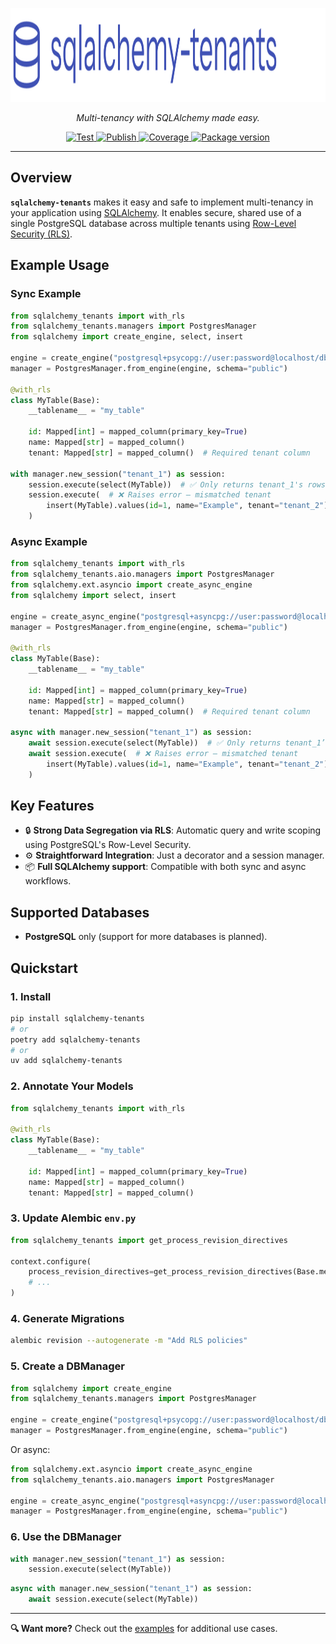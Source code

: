 <p align="center">
  <a href="https://github.com/Telemaco019/sqlalchemy-tenants">
    <img src="assets/logo.svg" alt="sqlalchemy-tenants" height="150">
  </a>
</p>

<p align="center">
  <em>Multi-tenancy with SQLAlchemy made easy.</em>
</p>

<p align="center">
  <a href="https://github.com/Telemaco019/sqlalchemy-tenants/actions?query=workflow%3ATest+event%3Apush+branch%3Amain">
    <img src="https://github.com/Telemaco019/sqlalchemy-tenants/actions/workflows/test.yml/badge.svg?event=push&branch=main" alt="Test">
  </a>
  <a href="https://github.com/Telemaco019/sqlalchemy-tenants/actions?query=workflow%3APublish">
    <img src="https://github.com/Telemaco019/sqlalchemy-tenants/actions/workflows/publish.yml/badge.svg" alt="Publish">
  </a>
  <a href="https://coverage-badge.samuelcolvin.workers.dev/redirect/Telemaco019/sqlalchemy-tenants">
    <img src="https://coverage-badge.samuelcolvin.workers.dev/Telemaco019/sqlalchemy-tenants.svg" alt="Coverage">
  </a>
  <a href="https://pypi.org/project/sqlalchemy-tenants">
    <img src="https://img.shields.io/pypi/v/sqlalchemy-tenants?color=%2334D058&label=pypi%20package" alt="Package version">
  </a>
</p>

---

## Overview

**`sqlalchemy-tenants`** makes it easy and safe to implement multi-tenancy in your application using [SQLAlchemy](https://www.sqlalchemy.org/). It enables secure, shared use of a single PostgreSQL database across multiple tenants using [Row-Level Security (RLS)](https://www.postgresql.org/docs/current/ddl-rowsecurity.html).

## Example Usage

### Sync Example

```python
from sqlalchemy_tenants import with_rls
from sqlalchemy_tenants.managers import PostgresManager
from sqlalchemy import create_engine, select, insert

engine = create_engine("postgresql+psycopg://user:password@localhost/dbname")
manager = PostgresManager.from_engine(engine, schema="public")

@with_rls
class MyTable(Base):
    __tablename__ = "my_table"

    id: Mapped[int] = mapped_column(primary_key=True)
    name: Mapped[str] = mapped_column()
    tenant: Mapped[str] = mapped_column()  # Required tenant column

with manager.new_session("tenant_1") as session:
    session.execute(select(MyTable))  # ✅ Only returns tenant_1's rows
    session.execute(  # ❌ Raises error – mismatched tenant
        insert(MyTable).values(id=1, name="Example", tenant="tenant_2")
    )
```

### Async Example

```python
from sqlalchemy_tenants import with_rls
from sqlalchemy_tenants.aio.managers import PostgresManager
from sqlalchemy.ext.asyncio import create_async_engine
from sqlalchemy import select, insert

engine = create_async_engine("postgresql+asyncpg://user:password@localhost/dbname")
manager = PostgresManager.from_engine(engine, schema="public")

@with_rls
class MyTable(Base):
    __tablename__ = "my_table"

    id: Mapped[int] = mapped_column(primary_key=True)
    name: Mapped[str] = mapped_column()
    tenant: Mapped[str] = mapped_column()  # Required tenant column

async with manager.new_session("tenant_1") as session:
    await session.execute(select(MyTable))  # ✅ Only returns tenant_1’s rows
    await session.execute(  # ❌ Raises error – mismatched tenant
        insert(MyTable).values(id=1, name="Example", tenant="tenant_2")
    )
```

## Key Features

- 🔒 **Strong Data Segregation via RLS**: Automatic query and write scoping using PostgreSQL's Row-Level Security.
- ⚙️ **Straightforward Integration**: Just a decorator and a session manager.
- 📦 **Full SQLAlchemy support**: Compatible with both sync and async workflows.

## Supported Databases

- **PostgreSQL** only (support for more databases is planned).

## Quickstart

### 1. Install

```bash
pip install sqlalchemy-tenants
# or
poetry add sqlalchemy-tenants
# or
uv add sqlalchemy-tenants
```

### 2. Annotate Your Models

```python
from sqlalchemy_tenants import with_rls

@with_rls
class MyTable(Base):
    __tablename__ = "my_table"

    id: Mapped[int] = mapped_column(primary_key=True)
    name: Mapped[str] = mapped_column()
    tenant: Mapped[str] = mapped_column()
```

### 3. Update Alembic `env.py`

```python
from sqlalchemy_tenants import get_process_revision_directives

context.configure(
    process_revision_directives=get_process_revision_directives(Base.metadata),
    # ...
)
```

### 4. Generate Migrations

```bash
alembic revision --autogenerate -m "Add RLS policies"
```

### 5. Create a DBManager

```python
from sqlalchemy import create_engine
from sqlalchemy_tenants.managers import PostgresManager

engine = create_engine("postgresql+psycopg://user:password@localhost/dbname")
manager = PostgresManager.from_engine(engine, schema="public")
```

Or async:

```python
from sqlalchemy.ext.asyncio import create_async_engine
from sqlalchemy_tenants.aio.managers import PostgresManager

engine = create_async_engine("postgresql+asyncpg://user:password@localhost/dbname")
manager = PostgresManager.from_engine(engine, schema="public")
```

### 6. Use the DBManager

```python
with manager.new_session("tenant_1") as session:
    session.execute(select(MyTable))
```

```python
async with manager.new_session("tenant_1") as session:
    await session.execute(select(MyTable))
```

---

**🔍 Want more?** 
Check out the [examples](./examples/overview.md) for additional use cases.